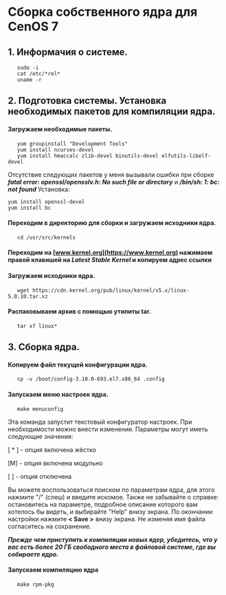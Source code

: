 # Сборка собственного ядра для CenOS 7

## 1. Информачия о системе.

```
   sudo -i
   cat /etc/*rel*
   uname -r
```   

## 2. Подготовка системы. Установка необходимых пакетов для компиляции ядра.

#### Загружаем необходимые пакеты.
```
   yum groupinstall "Development Tools"
   yum install ncurses-devel
   yum install hmaccalc zlib-devel binutils-devel elfutils-libelf-devel
```
Отсутствие следующих пакетов у меня вызывали ошибки при сборке
**_fatal error: openssl/opensslv.h: No such file or directory_**
и
**_/bin/sh: 1: bc: not found_**
Установка:
```
yum install openssl-devel
yum install bc
```

#### Переходим в директорию для сборки и загружаем исходники ядра.
```
   cd /usr/src/kernels
```   
#### Переходим на [www.kernel.org](https://www.kernel.org) нажимаем правой клавишей на *Latest Stable Kernel* и копируем адрес ссылки

#### Загружаем исходники ядра.
```
   wget https://cdn.kernel.org/pub/linux/kernel/v5.x/linux-5.0.10.tar.xz
```
#### Распаковываем архив с помощью утилиты tar.
```
   tar xf linux*
```  
## 3. Сборка ядра.

#### Копируем файл текущей конфигурации ядра.
```
   cp -v /boot/config-3.10.0-693.el7.x86_64 .config
```
#### Запускаем меню настроек ядра.
```
   make menuconfig
```
Эта команда запустит текстовый конфигуратор настроек. При необходимости можно внести изменения.
Параметры могут иметь следующие значения:

[ * ] - опция включена жёстко

[M] - опция включена модульно

[ ] - опция отключена

Вы можете воспользоваться поиском по параметрам ядра, для этого нажмите "/" (слеш) и введите искомое. Также не забывайте о справке: остановитесь на параметре, подробное описание которого вам хотелось бы видеть, и выбирайте "Help" внизу экрана.
По окончании настройки нажмите **< Save >** внизу экрана. Не изменяя имя файла согласитесь на сохранение. 

**_Прежде чем приступить к компиляции новых ядер, убедитесь, что у вас есть более 20 ГБ свободного места в файловой системе, где вы собираете ядро._**

#### Запускаем компиляцию ядра
```
   make rpm-pkg
```
